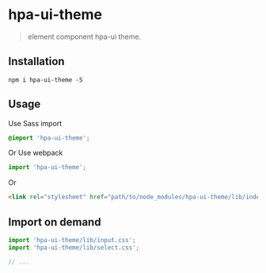 # hpa-ui-theme
> element component hpa-ui theme.


## Installation
```shell
npm i hpa-ui-theme -S
```

## Usage

Use Sass import
```css
@import 'hpa-ui-theme';
```

Or Use webpack
```javascript
import 'hpa-ui-theme';
```

Or
```html
<link rel="stylesheet" href="path/to/node_modules/hpa-ui-theme/lib/index.css">
```

##  Import on demand
```javascript
import 'hpa-ui-theme/lib/input.css';
import 'hpa-ui-theme/lib/select.css';

// ...
```

